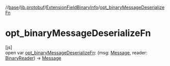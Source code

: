 //[base](../../../index.md)/[lib.protobuf](../index.md)/[ExtensionFieldBinaryInfo](index.md)/[opt_binaryMessageDeserializeFn](opt_binary-message-deserialize-fn.md)

# opt_binaryMessageDeserializeFn

[js]\
open var [opt_binaryMessageDeserializeFn](opt_binary-message-deserialize-fn.md): (msg: [Message](../-message/index.md), reader: [BinaryReader](../-binary-reader/index.md)) -&gt; [Message](../-message/index.md)
